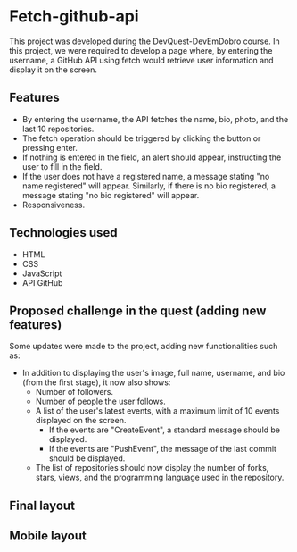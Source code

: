 # Fetch-github-api

This project was developed during the DevQuest-DevEmDobro course. In this project, we were required to develop a page where, by entering the username, a GitHub API using fetch would retrieve user information and display it on the screen.

## Features
- By entering the username, the API fetches the name, bio, photo, and the last 10 repositories.
- The fetch operation should be triggered by clicking the button or pressing enter.
- If nothing is entered in the field, an alert should appear, instructing the user to fill in the field.
- If the user does not have a registered name, a message stating "no name registered" will appear. Similarly, if there is no bio registered, a message stating "no bio registered" will appear.
- Responsiveness.

## Technologies used
- HTML
- CSS
- JavaScript
- API GitHub

## Proposed challenge in the quest (adding new features)

Some updates were made to the project, adding new functionalities such as:
- In addition to displaying the user's image, full name, username, and bio (from the first stage), it now also shows:
  - Number of followers.
  - Number of people the user follows.
  - A list of the user's latest events, with a maximum limit of 10 events displayed on the screen.
     - If the events are "CreateEvent", a standard message should be displayed.
     - If the events are "PushEvent", the message of the last commit should be displayed.
  - The list of repositories should now display the number of forks, stars, views, and the programming language used in the repository.
 
## Final layout

## Mobile layout
